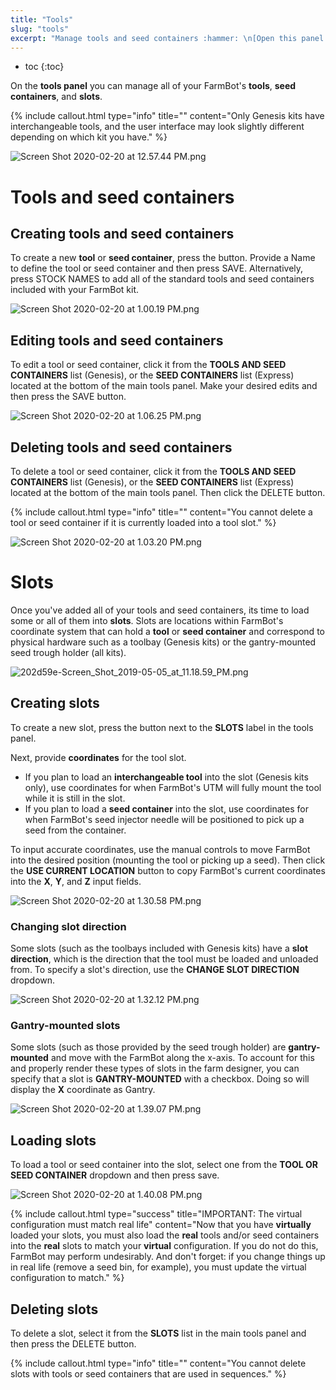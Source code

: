 ```yaml
---
title: "Tools"
slug: "tools"
excerpt: "Manage tools and seed containers :hammer: \n[Open this panel in the app](https://my.farm.bot/app/designer/tools)"
---
```


* toc
{:toc}

On the **tools panel** you can manage all of your FarmBot's **tools**, **seed containers**, and **slots**.

{%
include callout.html
type="info"
title=""
content="Only Genesis kits have interchangeable tools, and the user interface may look slightly different depending on which kit you have."
%}



![Screen Shot 2020-02-20 at 12.57.44 PM.png](Screen_Shot_2020-02-20_at_12.57.44_PM.png)

# Tools and seed containers
## Creating tools and seed containers
To create a new **tool** or **seed container**, press the <span class="fb-button fb-gray"><i class="fa fa-plus"></i></span> button. Provide a <span class="fb-input">Name</span> to define the tool or seed container and then press <span class="fb-button fb-green">SAVE</span>. Alternatively, press <span class="fb-button fb-green"><i class="fa fa-plus"></i> STOCK NAMES</span> to add all of the standard tools and seed containers included with your FarmBot kit.

![Screen Shot 2020-02-20 at 1.00.19 PM.png](Screen_Shot_2020-02-20_at_1.00.19_PM.png)

## Editing tools and seed containers
To edit a tool or seed container, click it from the **TOOLS AND SEED CONTAINERS** list (Genesis), or the **SEED CONTAINERS** list (Express) located at the bottom of the main tools panel. Make your desired edits and then press the <span class="fb-button fb-green">SAVE</span> button.

![Screen Shot 2020-02-20 at 1.06.25 PM.png](Screen_Shot_2020-02-20_at_1.06.25_PM.png)

## Deleting tools and seed containers
To delete a tool or seed container, click it from the **TOOLS AND SEED CONTAINERS** list (Genesis), or the **SEED CONTAINERS** list (Express) located at the bottom of the main tools panel. Then click the <span class="fb-button fb-red">DELETE</span> button.

{%
include callout.html
type="info"
title=""
content="You cannot delete a tool or seed container if it is currently loaded into a tool slot."
%}



![Screen Shot 2020-02-20 at 1.03.20 PM.png](Screen_Shot_2020-02-20_at_1.03.20_PM.png)

# Slots
Once you've added all of your tools and seed containers, its time to load some or all of them into **slots**. Slots are locations within FarmBot's coordinate system that can hold a **tool** or **seed container** and correspond to physical hardware such as a toolbay (Genesis kits) or the gantry-mounted seed trough holder (all kits).

![202d59e-Screen_Shot_2019-05-05_at_11.18.59_PM.png](Screen_Shot_2019-05-05_at_11.18.59_PM.png)

## Creating slots
To create a new slot, press the <span class="fb-button fb-gray"><i class="fa fa-plus"></i></span> button next to the **SLOTS** label in the tools panel.

Next, provide **coordinates** for the tool slot.
  * If you plan to load an **interchangeable tool** into the slot (Genesis kits only), use coordinates for when FarmBot's UTM will fully mount the tool while it is still in the slot.
  * If you plan to load a **seed container** into the slot, use coordinates for when FarmBot's seed injector needle will be positioned to pick up a seed from the container.

To input accurate coordinates, use the manual controls to move FarmBot into the desired position (mounting the tool or picking up a seed). Then click the **USE CURRENT LOCATION** <span class="fb-button fb-light-blue"><i class="fa fa-crosshairs"></i></span> button to copy FarmBot's current coordinates into the **X**, **Y**, and **Z** input fields.

![Screen Shot 2020-02-20 at 1.30.58 PM.png](Screen_Shot_2020-02-20_at_1.30.58_PM.png)

### Changing slot direction
Some slots (such as the toolbays included with Genesis kits) have a **slot direction**, which is the direction that the tool must be loaded and unloaded from. To specify a slot's direction, use the **CHANGE SLOT DIRECTION** dropdown.

![Screen Shot 2020-02-20 at 1.32.12 PM.png](Screen_Shot_2020-02-20_at_1.32.12_PM.png)

### Gantry-mounted slots
Some slots (such as those provided by the seed trough holder) are **gantry-mounted** and move with the FarmBot along the x-axis. To account for this and properly render these types of slots in the farm designer, you can specify that a slot is **GANTRY-MOUNTED** with a checkbox. Doing so will display the **X** coordinate as <span class="fb-input fb-disabled-input">Gantry</span>.

![Screen Shot 2020-02-20 at 1.39.07 PM.png](Screen_Shot_2020-02-20_at_1.39.07_PM.png)

## Loading slots
To load a tool or seed container into the slot, select one from the **TOOL OR SEED CONTAINER** dropdown and then press <span class="fb-button fb-green">save</span>.

![Screen Shot 2020-02-20 at 1.40.08 PM.png](Screen_Shot_2020-02-20_at_1.40.08_PM.png)



{%
include callout.html
type="success"
title="IMPORTANT: The virtual configuration must match real life"
content="Now that you have **virtually** loaded your slots, you must also load the **real** tools and/or seed containers into the **real** slots to match your **virtual** configuration. If you do not do this, FarmBot may perform undesirably. And don't forget: if you change things up in real life (remove a seed bin, for example), you must update the virtual configuration to match."
%}

## Deleting slots
To delete a slot, select it from the **SLOTS** list in the main tools panel and then press the <span class="fb-button fb-red">DELETE</span> button.

{%
include callout.html
type="info"
title=""
content="You cannot delete slots with tools or seed containers that are used in sequences."
%}

